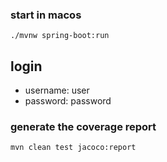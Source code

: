 
### start in macos
```
./mvnw spring-boot:run
```

## login
 *  username: user
 *   password: password

### generate the coverage report
```
mvn clean test jacoco:report
```
